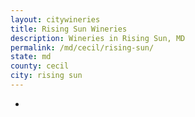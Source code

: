 ```yaml
---
layout: citywineries
title: Rising Sun Wineries
description: Wineries in Rising Sun, MD
permalink: /md/cecil/rising-sun/
state: md
county: cecil
city: rising sun
---
```

-
